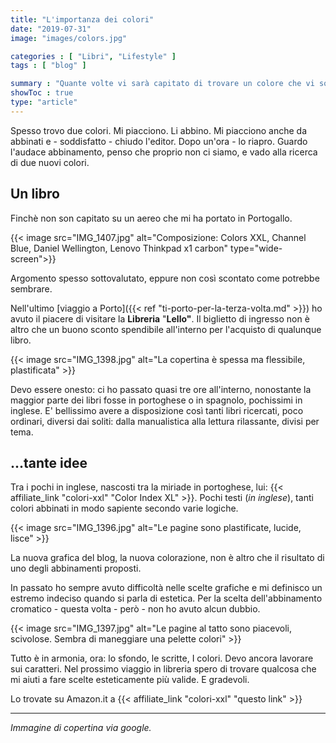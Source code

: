 ```yaml
---
title: "L'importanza dei colori"
date: "2019-07-31"
image: "images/colors.jpg"

categories : [ "Libri", "Lifestyle" ]
tags : [ "blog" ]

summary : "Quante volte vi sarà capitato di trovare un colore che vi soddisfa, che vi appaga la vista. Vi mette alla ricerca di un secondo colore, per abbinarlo. E lo trovate. Poi, a mente fredda, guardate l'accostamento, e vi pentite della scelta fatta..."
showToc : true
type: "article"
---
```


Spesso trovo due colori. Mi piacciono. Li abbino. Mi piacciono anche da abbinati e - soddisfatto - chiudo l'editor. Dopo un'ora - lo riapro. Guardo l'audace abbinamento, penso che proprio non ci siamo, e vado alla ricerca di due nuovi colori.

## Un libro

Finchè non son capitato su un aereo che mi ha portato in Portogallo.

{{< image src="IMG_1407.jpg" alt="Composizione: Colors XXL, Channel Blue, Daniel Wellington, Lenovo Thinkpad x1 carbon" type="wide-screen">}}

Argomento spesso sottovalutato, eppure non così scontato come potrebbe sembrare.

Nell'ultimo [viaggio a Porto]({{< ref "ti-porto-per-la-terza-volta.md" >}}) ho avuto il piacere di visitare la **Libreria** "**Lello"**. Il biglietto di ingresso non è altro che un buono sconto spendibile all'interno per l'acquisto di qualunque libro.

{{< image src="IMG_1398.jpg" alt="La copertina è spessa ma flessibile, plastificata" >}}

Devo essere onesto: ci ho passato quasi tre ore all'interno, nonostante la maggior parte dei libri fosse in portoghese o in spagnolo, pochissimi in inglese. E' bellissimo avere a disposizione così tanti libri ricercati, poco ordinari, diversi dai soliti: dalla manualistica alla lettura rilassante, divisi per tema.

## ...tante idee

Tra i pochi in inglese, nascosti tra la miriade in portoghese, lui: {{< affiliate_link "colori-xxl" "Color Index XL" >}}. Pochi testi (_in inglese_), tanti colori abbinati in modo sapiente secondo varie logiche.

{{< image src="IMG_1396.jpg" alt="Le pagine sono plastificate, lucide, lisce" >}}

La nuova grafica del blog, la nuova colorazione, non è altro che il risultato di uno degli abbinamenti proposti.

In passato ho sempre avuto difficoltà nelle scelte grafiche e mi definisco un estremo indeciso quando si parla di estetica. Per la scelta dell'abbinamento cromatico - questa volta - però - non ho avuto alcun dubbio.

{{< image src="IMG_1397.jpg" alt="Le pagine al tatto sono piacevoli, scivolose. Sembra di maneggiare una pelette colori" >}}

Tutto è in armonia, ora: lo sfondo, le scritte, I colori. Devo ancora lavorare sui caratteri. Nel prossimo viaggio in libreria spero di trovare qualcosa che mi aiuti a fare scelte esteticamente più valide. E gradevoli.

Lo trovate su Amazon.it a {{< affiliate_link "colori-xxl" "questo link" >}}

* * *

_Immagine di copertina via google._
